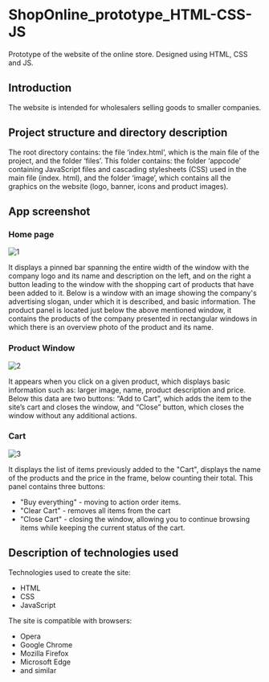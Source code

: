 # ShopOnline_prototype_HTML-CSS-JS
Prototype of the website of the online store. Designed using HTML, CSS and JS.
## Introduction
The website is intended for wholesalers selling goods to smaller companies.
## Project structure and directory description
The root directory contains: the file ‘index.html’, which is the main file of the project, and the folder ‘files’. This folder contains: the folder ‘appcode’ containing JavaScript files and cascading stylesheets (CSS) used in the main file (index. html), and the folder ‘image’, which contains all the graphics on the website (logo, banner, icons and product images).
## App screenshot
### Home page
![1](https://user-images.githubusercontent.com/101213292/220894533-dc4db794-bbe0-42ce-ab98-4344e468c815.PNG)

It displays a pinned bar spanning the entire width of the window with the company logo and its name and description on the left, and on the right a button leading to the window with the shopping cart of products that have been added to it. Below is a window with an image showing the company's advertising slogan, under which it is described, and basic information. The product panel is located just below the above mentioned window, it contains the products of the company presented in rectangular windows in which there is an overview photo of the product and its name.
### Product Window
![2](https://user-images.githubusercontent.com/101213292/220895705-832bc29a-aab0-4a55-9296-77d47f001d94.PNG)

It appears when you click on a given product, which displays basic information such as: larger image, name, product description and price. Below this data are two buttons: “Add to Cart”, which adds the item to the site’s cart and closes the window, and “Close” button, which closes the window without any additional actions.
### Cart
![3](https://user-images.githubusercontent.com/101213292/220895719-23b96c32-4d17-46cd-9d1b-d285a04ea0d8.PNG)

It displays the list of items previously added to the "Cart", displays the name of the products and the price in the frame, below counting their total. This panel contains three buttons:
- "Buy everything" - moving to action order items.
- "Clear Cart" - removes all items from the cart
- "Close Cart" - closing the window, allowing you to continue browsing items while keeping the current status of the cart.
## Description of technologies used
Technologies used to create the site:
- HTML
- CSS
- JavaScript

The site is compatible with browsers:
- Opera
- Google Chrome
- Mozilla Firefox
- Microsoft Edge
- and similar
